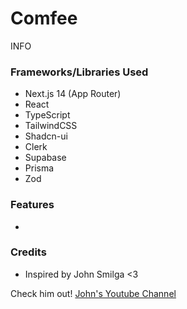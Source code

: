 # Comfee

INFO

### Frameworks/Libraries Used

- Next.js 14 (App Router)
- React
- TypeScript
- TailwindCSS
- Shadcn-ui
- Clerk
- Supabase
- Prisma
- Zod

### Features

- 

### Credits

- Inspired by John Smilga <3

Check him out! [John's Youtube Channel](https://www.youtube.com/@CodingAddict)
<br/>
